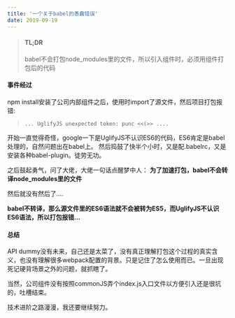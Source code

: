 ```yaml
---
title: '一个关于babel的愚蠢错误'
date: 2019-09-19
---
```


> #### TL;DR  
> babel不会打包node_modules里的文件，所以引入组件时，必须用组件打包后的代码

#### 事件经过
npm install安装了公司内部组件之后，使用时import了源文件，然后项目打包报错:

> `... UglifyJS unexpected token: punc <<(>> ....`

开始一直觉得奇怪，google一下是UglifyJS不认识ES6的代码，ES6肯定是babel处理的，自然问题出在babel上。 然后捣鼓了快半个小时，又是配.babelrc，又是安装各种babel-plugin。徒劳无功。

之后鼓起勇气，问了大佬，大佬一句话点醒梦中人： **为了加速打包，babel不会转译node_modules里的文件**

然后就没有然后了....

**babel不转译，那么源文件里的ES6语法就不会被转为ES5，而UglifyJS不认识ES6语法，所以打包报错...**


#### 总结
API dummy没有未来，自己还是太菜了，没有真正理解打包这个过程的真实含义，也没有理解很多webpack配置的背景。只是记住了怎么使用而已。一旦出现死记硬背场景之外的问题，就抓瞎了。

当然，公司组件没有按照commonJS弄个index.js入口文件以方便引入还是很坑的，吐槽结束。

技术进阶之路漫漫，我还要继续努力。


